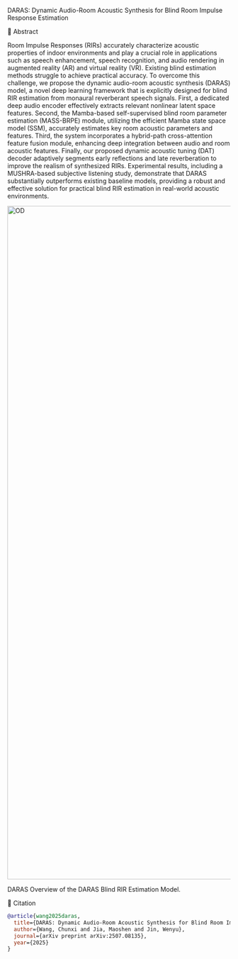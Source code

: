  DARAS: Dynamic Audio-Room Acoustic Synthesis for Blind Room Impulse Response Estimation

📜 Abstract

Room Impulse Responses (RIRs) accurately characterize acoustic properties of indoor environments and play a crucial role in applications such as speech enhancement, speech recognition, and audio rendering in augmented reality (AR) and virtual reality (VR). Existing blind estimation methods struggle to achieve practical accuracy. To overcome this challenge, we propose the dynamic audio-room acoustic synthesis (DARAS) model, a novel deep learning framework that is explicitly designed for blind RIR estimation from monaural reverberant speech signals. First, a dedicated deep audio encoder effectively extracts relevant nonlinear latent space features. Second, the Mamba-based self-supervised blind room parameter estimation (MASS-BRPE) module, utilizing the efficient Mamba state space model (SSM), accurately estimates key room acoustic parameters and features. Third, the system incorporates a hybrid-path cross-attention feature fusion module, enhancing deep integration between audio and room acoustic features. Finally, our proposed dynamic acoustic tuning (DAT) decoder adaptively segments early reflections and late reverberation to improve the realism of synthesized RIRs. Experimental results, including a MUSHRA-based subjective listening study, demonstrate that DARAS substantially outperforms existing baseline models, providing a robust and effective solution for practical blind RIR estimation in real-world acoustic environments.

<img width="3012" height="1519" alt="OD" src="https://github.com/user-attachments/assets/7d15853d-332b-44dc-861a-efc6a0105cef" />

DARAS
 Overview of the DARAS Blind RIR Estimation Model. 

 📖 Citation

```bibtex
@article{wang2025daras,
  title={DARAS: Dynamic Audio-Room Acoustic Synthesis for Blind Room Impulse Response Estimation},
  author={Wang, Chunxi and Jia, Maoshen and Jin, Wenyu},
  journal={arXiv preprint arXiv:2507.08135},
  year={2025}
}
 
